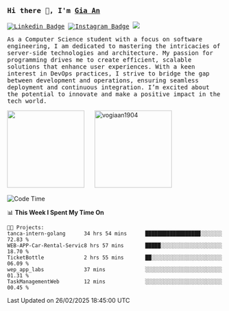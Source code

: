 ### <samp>Hi there 👋, I'm <a href="https://www.linkedin.com/in/vogiaan1904/" target="_blank">Gia An</a></samp>

<samp> [![Linkedin Badge](https://img.shields.io/badge/-LinkedIn-0e76a8?style=flat-square&logo=Linkedin&logoColor=white)](https://linkedin.com/in/vogiaan1904)
[![Instagram Badge](https://img.shields.io/badge/-Instagram-e4405f?style=flat-square&logo=Instagram&logoColor=white)](https://instagram.com/_.ja.ann_/) ![](https://komarev.com/ghpvc/?username=vogiaan1904&style=flat-square&base=100)</samp> 

<samp>As a Computer Science student with a focus on software engineering, I am dedicated to mastering the intricacies of server-side technologies and architecture. My passion for programming drives me to create efficient, scalable solutions that enhance user experiences. With a keen interest in DevOps practices, I strive to bridge the gap between development and operations, ensuring seamless deployment and continuous integration. I’m excited about the potential to innovate and make a positive impact in the tech world.</samp>



<div>
  <img height="180em" src="https://github-readme-stats.vercel.app/api/top-langs/?username=vogiaan1904&show_icons=true&hide_border=true&layout=compact&langs_count=10&theme=transparent&include_orgs=true"/>
  &nbsp;&nbsp;&nbsp;&nbsp;
  <img height="180em" src="https://github-readme-stats.vercel.app/api?username=vogiaan1904&show_icons=true&hide_border=true&&count_private=true&include_all_commits=true&theme=transparent&locale=en" alt="vogiaan1904" />
</div>






<!--START_SECTION:waka-->
![Code Time](http://img.shields.io/badge/Code%20Time-454%20hrs%2030%20mins-blue)

📊 **This Week I Spent My Time On** 

```text
🐱‍💻 Projects: 
tanca-intern-golang      34 hrs 54 mins      ██████████████████░░░░░░░   72.83 % 
WEB-APP-Car-Rental-Servic8 hrs 57 mins       █████░░░░░░░░░░░░░░░░░░░░   18.70 % 
TicketBottle             2 hrs 55 mins       ██░░░░░░░░░░░░░░░░░░░░░░░   06.09 % 
wep_app_labs             37 mins             ░░░░░░░░░░░░░░░░░░░░░░░░░   01.31 % 
TaskManagementWeb        12 mins             ░░░░░░░░░░░░░░░░░░░░░░░░░   00.45 % 
```


 Last Updated on 26/02/2025 18:45:00 UTC
<!--END_SECTION:waka-->
